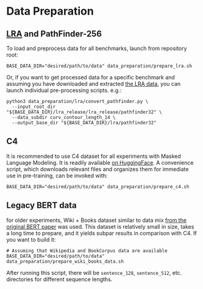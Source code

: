 # Data Preparation

## [LRA](https://arxiv.org/abs/2011.04006) and PathFinder-256

To load and preprocess data for all benchmarks, launch from repository root:

```commandline
BASE_DATA_DIR="desired/path/to/data" data_preparation/prepare_lra.sh
```
Or, if you want to get processed data for a specific benchmark and assuming you 
have downloaded and extracted [the LRA data](https://storage.googleapis.com/long-range-arena/lra_release.gz.),
you can launch individual pre-processing scripts. e.g.:

```commandline
python3 data_preparation/lra/convert_pathfinder.py \
  --input_root_dir "${BASE_DATA_DIR}/lra_release/lra_release/pathfinder32" \
  --data_subdir curv_contour_length_14 \
  --output_base_dir "${BASE_DATA_DIR}/lra/pathfinder32"
```



## C4

It is recommended to use C4 dataset for all experiments with Masked Language 
Modeling. It is readily available [on HuggingFace](https://huggingface.co/datasets/allenai/c4).
A convenience script, which downloads relevant files and organizes them for immediate 
use in pre-training, can be invoked with:

```commandline
BASE_DATA_DIR="desired/path/to/data" data_preparation/prepare_c4.sh
```

## Legacy BERT data

for older experiments, Wiki + Books dataset similar to data mix [from the original BERT paper](https://arxiv.org/abs/1810.04805)
was used. This dataset is 
relatively small in size, takes a long time to prepare, and it yields subpar 
results in comparison with C4.
If you want to build it: 

```commandline
# Assuming that Wikipedia and BookCorpus data are available
BASE_DATA_DIR="desired/path/to/data" data_preparation/prepare_wiki_books_data.sh
```
After running this script, there will be `sentence_128`, `sentence_512`, etc. directories
for different sequence lengths.